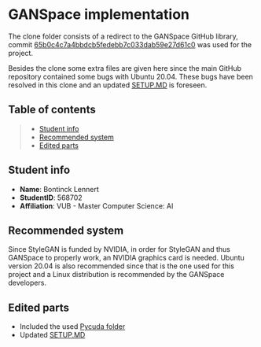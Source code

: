 # GANSpace implementation

The clone folder consists of a redirect to the GANSpace GitHub library, commit [65b0c4c7a4bbdcb5fedebb7c033dab59e27d61c0](https://github.com/harskish/ganspace/tree/65b0c4c7a4bbdcb5fedebb7c033dab59e27d61c0) was used for the project.

Besides the clone some extra files are given here since the main GitHub repository contained some bugs with Ubuntu 20.04. These bugs have been resolved in this clone and an updated [SETUP.MD](SETUP.md) is foreseen.

## Table of contents
> - [Student info](#student-info)
> - [Recommended system](#recommended-system)
> - [Edited parts](#edited-parts)

## Student info
- **Name**: Bontinck Lennert
- **StudentID**: 568702
- **Affiliation**: VUB - Master Computer Science: AI

## Recommended system
Since StyleGAN is funded by NVIDIA, in order for StyleGAN and thus GANSpace to properly work, an NVIDIA graphics card is needed. Ubuntu version 20.04 is also recommended since that is the one used for this project and a Linux distribution is recommended by the GANSpace developers.

## Edited parts
- Included the used [Pycuda folder](clone/ganspace/pycuda-2020.1)
- Updated [SETUP.MD](SETUP.md)